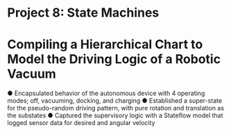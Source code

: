 # Project 8: State Machines
# Compiling a Hierarchical Chart to Model the Driving Logic of a Robotic Vacuum

● Encapsulated behavior of the autonomous device with 4 operating modes; off, vacuuming, docking, and charging 
● Established a super-state for the pseudo-random driving pattern, with pure rotation and translation as the substates
● Captured the supervisory logic with a Stateflow model that logged sensor data for desired and angular velocity
